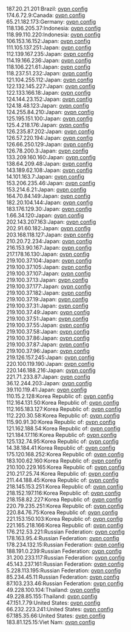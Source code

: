 187.20.21.201:Brazil: [ovpn config](vpn/187_20_21_201.ovpn)  
174.6.72.9:Canada: [ovpn config](vpn/174_6_72_9.ovpn)  
65.21.182.173:Germany: [ovpn config](vpn/65_21_182_173.ovpn)  
118.136.205.37:Indonesia: [ovpn config](vpn/118_136_205_37.ovpn)  
118.99.110.220:Indonesia: [ovpn config](vpn/118_99_110_220.ovpn)  
106.153.16.152:Japan: [ovpn config](vpn/106_153_16_152.ovpn)  
111.105.137.251:Japan: [ovpn config](vpn/111_105_137_251.ovpn)  
112.139.167.235:Japan: [ovpn config](vpn/112_139_167_235.ovpn)  
114.19.166.236:Japan: [ovpn config](vpn/114_19_166_236.ovpn)  
118.106.221.61:Japan: [ovpn config](vpn/118_106_221_61.ovpn)  
118.237.51.232:Japan: [ovpn config](vpn/118_237_51_232.ovpn)  
121.104.255.112:Japan: [ovpn config](vpn/121_104_255_112.ovpn)  
122.132.145.227:Japan: [ovpn config](vpn/122_132_145_227.ovpn)  
122.133.166.18:Japan: [ovpn config](vpn/122_133_166_18.ovpn)  
124.144.23.152:Japan: [ovpn config](vpn/124_144_23_152.ovpn)  
124.18.48.123:Japan: [ovpn config](vpn/124_18_48_123.ovpn)  
124.255.84.210:Japan: [ovpn config](vpn/124_255_84_210.ovpn)  
125.195.151.100:Japan: [ovpn config](vpn/125_195_151_100.ovpn)  
125.4.218.176:Japan: [ovpn config](vpn/125_4_218_176.ovpn)  
126.235.87.202:Japan: [ovpn config](vpn/126_235_87_202.ovpn)  
126.57.220.194:Japan: [ovpn config](vpn/126_57_220_194.ovpn)  
126.66.250.129:Japan: [ovpn config](vpn/126_66_250_129.ovpn)  
126.78.200.3:Japan: [ovpn config](vpn/126_78_200_3.ovpn)  
133.209.160.160:Japan: [ovpn config](vpn/133_209_160_160.ovpn)  
138.64.209.48:Japan: [ovpn config](vpn/138_64_209_48.ovpn)  
143.189.62.108:Japan: [ovpn config](vpn/143_189_62_108.ovpn)  
14.101.163.7:Japan: [ovpn config](vpn/14_101_163_7.ovpn)  
153.206.235.46:Japan: [ovpn config](vpn/153_206_235_46.ovpn)  
153.214.6.21:Japan: [ovpn config](vpn/153_214_6_21.ovpn)  
164.70.84.149:Japan: [ovpn config](vpn/164_70_84_149.ovpn)  
182.20.104.144:Japan: [ovpn config](vpn/182_20_104_144.ovpn)  
183.176.129.30:Japan: [ovpn config](vpn/183_176_129_30.ovpn)  
1.66.34.120:Japan: [ovpn config](vpn/1_66_34_120.ovpn)  
202.143.207.163:Japan: [ovpn config](vpn/202_143_207_163.ovpn)  
202.91.60.182:Japan: [ovpn config](vpn/202_91_60_182.ovpn)  
203.168.118.127:Japan: [ovpn config](vpn/203_168_118_127.ovpn)  
210.20.72.234:Japan: [ovpn config](vpn/210_20_72_234.ovpn)  
216.153.90.167:Japan: [ovpn config](vpn/216_153_90_167.ovpn)  
217.178.16.130:Japan: [ovpn config](vpn/217_178_16_130.ovpn)  
219.100.37.104:Japan: [ovpn config](vpn/219_100_37_104.ovpn)  
219.100.37.105:Japan: [ovpn config](vpn/219_100_37_105.ovpn)  
219.100.37.107:Japan: [ovpn config](vpn/219_100_37_107.ovpn)  
219.100.37.13:Japan: [ovpn config](vpn/219_100_37_13.ovpn)  
219.100.37.177:Japan: [ovpn config](vpn/219_100_37_177.ovpn)  
219.100.37.182:Japan: [ovpn config](vpn/219_100_37_182.ovpn)  
219.100.37.19:Japan: [ovpn config](vpn/219_100_37_19.ovpn)  
219.100.37.31:Japan: [ovpn config](vpn/219_100_37_31.ovpn)  
219.100.37.49:Japan: [ovpn config](vpn/219_100_37_49.ovpn)  
219.100.37.51:Japan: [ovpn config](vpn/219_100_37_51.ovpn)  
219.100.37.55:Japan: [ovpn config](vpn/219_100_37_55.ovpn)  
219.100.37.58:Japan: [ovpn config](vpn/219_100_37_58.ovpn)  
219.100.37.86:Japan: [ovpn config](vpn/219_100_37_86.ovpn)  
219.100.37.87:Japan: [ovpn config](vpn/219_100_37_87.ovpn)  
219.100.37.96:Japan: [ovpn config](vpn/219_100_37_96.ovpn)  
219.126.157.245:Japan: [ovpn config](vpn/219_126_157_245.ovpn)  
220.100.119.190:Japan: [ovpn config](vpn/220_100_119_190.ovpn)  
220.146.188.216:Japan: [ovpn config](vpn/220_146_188_216.ovpn)  
221.71.233.87:Japan: [ovpn config](vpn/221_71_233_87.ovpn)  
36.12.244.203:Japan: [ovpn config](vpn/36_12_244_203.ovpn)  
39.110.119.41:Japan: [ovpn config](vpn/39_110_119_41.ovpn)  
110.15.2.128:Korea Republic of: [ovpn config](vpn/110_15_2_128.ovpn)  
112.164.131.50:Korea Republic of: [ovpn config](vpn/112_164_131_50.ovpn)  
112.165.183.127:Korea Republic of: [ovpn config](vpn/112_165_183_127.ovpn)  
112.220.30.58:Korea Republic of: [ovpn config](vpn/112_220_30_58.ovpn)  
115.90.91.30:Korea Republic of: [ovpn config](vpn/115_90_91_30.ovpn)  
121.162.188.54:Korea Republic of: [ovpn config](vpn/121_162_188_54.ovpn)  
121.184.17.116:Korea Republic of: [ovpn config](vpn/121_184_17_116.ovpn)  
125.132.74.95:Korea Republic of: [ovpn config](vpn/125_132_74_95.ovpn)  
14.38.184.41:Korea Republic of: [ovpn config](vpn/14_38_184_41.ovpn)  
175.120.168.252:Korea Republic of: [ovpn config](vpn/175_120_168_252.ovpn)  
183.100.62.160:Korea Republic of: [ovpn config](vpn/183_100_62_160.ovpn)  
210.100.229.165:Korea Republic of: [ovpn config](vpn/210_100_229_165.ovpn)  
210.217.25.74:Korea Republic of: [ovpn config](vpn/210_217_25_74.ovpn)  
211.44.188.45:Korea Republic of: [ovpn config](vpn/211_44_188_45.ovpn)  
218.145.153.251:Korea Republic of: [ovpn config](vpn/218_145_153_251.ovpn)  
218.152.197.116:Korea Republic of: [ovpn config](vpn/218_152_197_116.ovpn)  
218.158.82.227:Korea Republic of: [ovpn config](vpn/218_158_82_227.ovpn)  
220.79.235.251:Korea Republic of: [ovpn config](vpn/220_79_235_251.ovpn)  
220.84.76.75:Korea Republic of: [ovpn config](vpn/220_84_76_75.ovpn)  
221.153.150.103:Korea Republic of: [ovpn config](vpn/221_153_150_103.ovpn)  
221.165.218.166:Korea Republic of: [ovpn config](vpn/221_165_218_166.ovpn)  
176.212.53.221:Russian Federation: [ovpn config](vpn/176_212_53_221.ovpn)  
178.163.95.4:Russian Federation: [ovpn config](vpn/178_163_95_4.ovpn)  
178.234.132.15:Russian Federation: [ovpn config](vpn/178_234_132_15.ovpn)  
188.191.0.239:Russian Federation: [ovpn config](vpn/188_191_0_239.ovpn)  
31.200.233.117:Russian Federation: [ovpn config](vpn/31_200_233_117.ovpn)  
45.143.237.161:Russian Federation: [ovpn config](vpn/45_143_237_161.ovpn)  
5.228.113.195:Russian Federation: [ovpn config](vpn/5_228_113_195.ovpn)  
85.234.45.11:Russian Federation: [ovpn config](vpn/85_234_45_11.ovpn)  
87.103.233.46:Russian Federation: [ovpn config](vpn/87_103_233_46.ovpn)  
49.228.100.104:Thailand: [ovpn config](vpn/49_228_100_104.ovpn)  
49.228.85.155:Thailand: [ovpn config](vpn/49_228_85_155.ovpn)  
47.151.7.79:United States: [ovpn config](vpn/47_151_7_79.ovpn)  
66.232.223.241:United States: [ovpn config](vpn/66_232_223_241.ovpn)  
67.185.35.66:United States: [ovpn config](vpn/67_185_35_66.ovpn)  
183.81.125.15:Viet Nam: [ovpn config](vpn/183_81_125_15.ovpn)  

